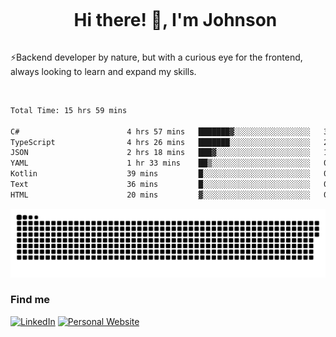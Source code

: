 <div id="user-content-toc">
  <ul align="center">
    <summary><h1 style="display: inline-block">Hi there! 👋, I'm Johnson</h1></summary>
  </ul>
</div>

⚡Backend developer by nature, but with a curious eye for the frontend, always looking to learn and expand my skills.

<br>


<!--START_SECTION:waka-->

```txt
Total Time: 15 hrs 59 mins

C#                        4 hrs 57 mins   ███████▓░░░░░░░░░░░░░░░░░   31.03 %
TypeScript                4 hrs 26 mins   ███████░░░░░░░░░░░░░░░░░░   27.82 %
JSON                      2 hrs 18 mins   ███▓░░░░░░░░░░░░░░░░░░░░░   14.47 %
YAML                      1 hr 33 mins    ██▒░░░░░░░░░░░░░░░░░░░░░░   09.71 %
Kotlin                    39 mins         █░░░░░░░░░░░░░░░░░░░░░░░░   04.13 %
Text                      36 mins         █░░░░░░░░░░░░░░░░░░░░░░░░   03.85 %
HTML                      20 mins         ▓░░░░░░░░░░░░░░░░░░░░░░░░   02.16 %
```

<!--END_SECTION:waka-->

<picture>
  <source  srcset="https://github.com/joshwambere/joshwambere/blob/output/github-contribution-grid-snake-dark.svg?palette=github-dark">
  <source  srcset="https://github.com/joshwambere/joshwambere/blob/output/github-contribution-grid-snake.svg">
  <img alt="github contribution grid snake animation" src="https://github.com/joshwambere/joshwambere/blob/output/github-contribution-grid-snake.svg">
</picture>

### Find me
<a href="https://www.linkedin.com/in/dusabe-johnson" target="_blank"><img src="https://img.shields.io/badge/LinkedIn-%230077B5.svg?&style=flat&logo=linkedin&logoColor=white" alt="LinkedIn"></a>
‎‎ [![Personal Website](https://img.shields.io/badge/visit-Johnsonis.me-blue)](https://johnsonis.me/)
